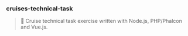 ### cruises-technical-task
> :ship: Cruise technical task exercise written with Node.js, PHP/Phalcon and Vue.js.
